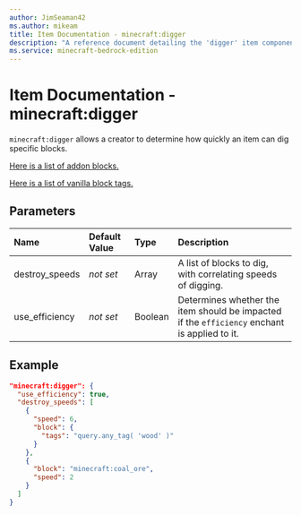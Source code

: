 ```yaml
---
author: JimSeaman42
ms.author: mikeam
title: Item Documentation - minecraft:digger
description: "A reference document detailing the 'digger' item component"
ms.service: minecraft-bedrock-edition
---
```


# Item Documentation - minecraft:digger

`minecraft:digger` allows a creator to determine how quickly an item can dig specific blocks.

[Here is a list of addon blocks.](../../../AddonsReference/Examples/AddonBlocks.md)

[Here is a list of vanilla block tags.](../../../BlockReference/Examples/VanillaBlockTags.md)

## Parameters

|Name |Default Value  |Type  |Description  |
|:----------|:----------|:----------|:----------|
| destroy_speeds| *not set*| Array| A list of blocks to dig, with correlating speeds of digging.|
| use_efficiency| *not set*| Boolean| Determines whether the item should be impacted if the `efficiency` enchant is applied to it.|

## Example

```json
"minecraft:digger": {
  "use_efficiency": true,
  "destroy_speeds": [
    {
      "speed": 6,
      "block": {
        "tags": "query.any_tag( 'wood' )"
      }
    },
    {
      "block": "minecraft:coal_ore",
      "speed": 2
    }
  ]
}
```
